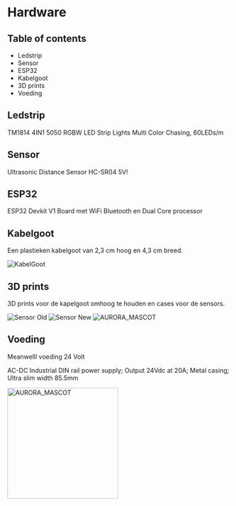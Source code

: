 # Hardware

## Table of contents

- Ledstrip
- Sensor
- ESP32
- Kabelgoot
- 3D prints
- Voeding

## Ledstrip

TM1814 4IN1 5050 RGBW LED Strip Lights Multi Color Chasing, 60LEDs/m

## Sensor

Ultrasonic Distance Sensor HC-SR04 5V!

## ESP32

ESP32 Devkit V1 Board met WiFi Bluetooth en Dual Core processor

## Kabelgoot

Een plastieken kabelgoot van 2,3 cm hoog en 4,3 cm breed.

<img src="Documenten/images/Readme/Hanger.jpg" alt="KabelGoot">

## 3D prints

3D prints voor de kapelgoot omhoog te houden en cases voor de sensors.

<img src="Documenten/images/Readme/Sensor_Old.jpg" alt="Sensor Old">
<img src="Documenten/images/Readme/Sensor_New.jpg" alt="Sensor New">
<img src="Documenten/images/AURORA_MASCOT.jpg" alt="AURORA_MASCOT">

## Voeding

Meanwelll voeding 24 Volt

AC-DC Industrial DIN rail power supply; Output 24Vdc at 20A; Metal casing; Ultra slim width 85.5mm

<img src="Documenten/images/meanwell%20voeding.jpg" alt="AURORA_MASCOT" height = "250">
